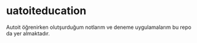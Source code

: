 # uatoiteducation
Autoit öğrenirken olutşurduğum notlarım ve deneme uygulamalarım bu repo da yer almaktadır.

